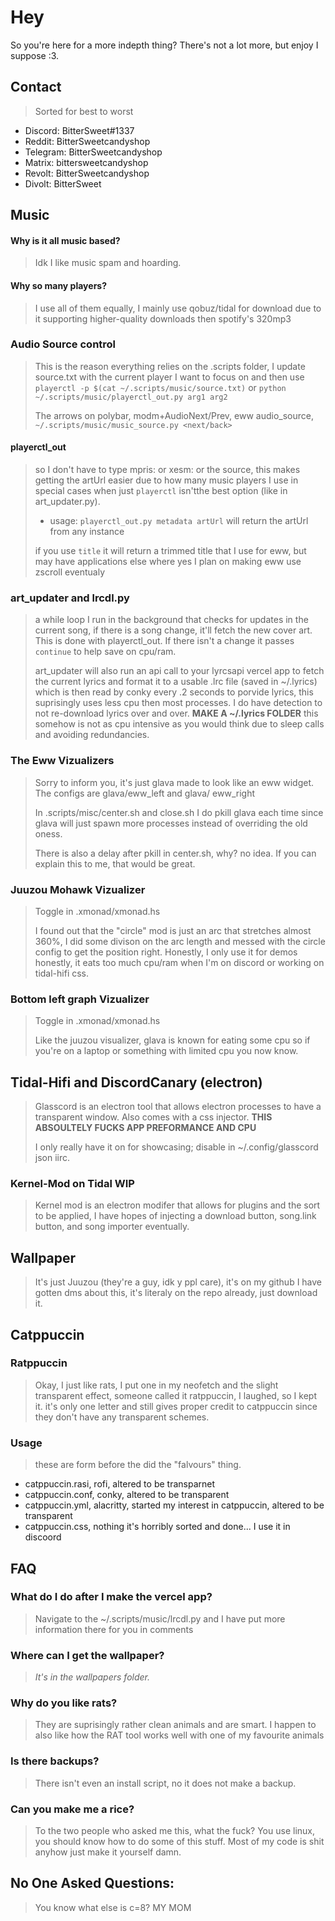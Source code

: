 # Hey
So you're here for a more indepth thing? There's not a lot more, but enjoy I suppose :3.

## Contact
> Sorted for best to worst

- Discord:      BitterSweet#1337
- Reddit:       BitterSweetcandyshop
- Telegram:     BitterSweetcandyshop
- Matrix:       bittersweetcandyshop
- Revolt:       BitterSweetcandyshop
- Divolt:       BitterSweet

## Music
#### Why is it all music based?
> Idk I like music spam and hoarding.
#### Why so many players?
> I use all of them equally, I mainly use qobuz/tidal for download due to it supporting higher-quality downloads then spotify's 320mp3

### Audio Source control
> This is the reason everything relies on the .scripts folder, I update source.txt with the current player I want to focus on and then use `playerctl -p $(cat ~/.scripts/music/source.txt)` or `python ~/.scripts/music/playerctl_out.py arg1 arg2`
>
> The arrows on polybar, modm+AudioNext/Prev, eww audio_source, `~/.scripts/music/music_source.py <next/back>`
#### playerctl_out
> so I don't have to type mpris: or xesm: or the source, this makes getting the artUrl easier due to how many music players I use in special cases when just `playerctl` isn'tthe best option (like in art_updater.py).
>
> - usage: `playerctl_out.py metadata artUrl` will return the artUrl from any instance
>
> if you use `title` it will return a trimmed title that I use for eww, but may have applications else where
> yes I plan on making eww use zscroll eventualy

### art_updater and lrcdl.py
> a while loop I run in the background that checks for updates in the current song, if there is a song change, it'll fetch the new cover art. This is done with playerctl_out. If there isn't a change it passes `continue` to help save on cpu/ram.
>
> art_updater will also run an api call to your lyrcsapi vercel app to fetch the current lyrics and format it to a usable .lrc file (saved in ~/.lyrics) which is then read by conky every .2 seconds to porvide lyrics, this suprisingly uses less cpu then most processes. I do have detection to not re-download lyrics over and over.  **MAKE A ~/.lyrics FOLDER**
> this somehow is not as cpu intensive as you would think due to sleep calls and avoiding redundancies.

### The Eww Vizualizers
> Sorry to inform you, it's just glava made to look like an eww widget. The configs are glava/eww_left and glava/ eww_right
>
> In .scripts/misc/center.sh and close.sh I do pkill glava each time since glava will just spawn more processes instead of overriding the old oness.
>
> There is also a delay after pkill in center.sh, why? no idea. If you can explain this to me, that would be great.
### Juuzou Mohawk Vizualizer
> Toggle in .xmonad/xmonad.hs
>
> I found out that the "circle" mod is just an arc that stretches almost 360%, I did some divison on the arc length and messed with the circle config to get the position right. Honestly, I only use it for demos honestly, it eats too much cpu/ram when I'm on discord or working on tidal-hifi css.

### Bottom left graph Vizualizer
> Toggle in .xmonad/xmonad.hs
>
> Like the juuzou visualizer, glava is known for eating some cpu so if you're on a laptop or something with limited cpu you now know.

## Tidal-Hifi and DiscordCanary (electron)
> Glasscord is an electron tool that allows electron processes to have a transparent window. Also comes with a css injector. **THIS ABSOULTELY FUCKS APP PREFORMANCE AND CPU** 
>
>I only really have it on for showcasing; disable in ~/.config/glasscord json iirc.

### Kernel-Mod on Tidal WIP
>Kernel mod is an electron modifer that allows for plugins and the sort to be applied, I have hopes of injecting a download button, song.link button, and song importer eventually.

## Wallpaper
> It's just Juuzou (they're a guy, idk y ppl care), it's on my github I have gotten dms about this, it's literaly on the repo already, just download it.

## Catppuccin
### Ratppuccin
> Okay, I just like rats, I put one in my neofetch and the slight transparent effect, someone called it ratppuccin, I laughed, so I kept it. it's only one letter and still gives proper credit to catppuccin since they don't have any transparent schemes.

### Usage
> these are form before the did the "falvours" thing.
- catppuccin.rasi, rofi, altered to be transparnet
- catppuccin.conf, conky, altered to be transparent
- catppuccin.yml, alacritty, started my interest in catppuccin, altered to be transparent
- catppuccin.css, nothing it's horribly sorted and done... I use it in discoord

## FAQ
### What do I do after I make the vercel app?
> Navigate to the ~/.scripts/music/lrcdl.py and I have put more information there for you in comments

### Where can I get the wallpaper?
> *It's in the wallpapers folder.*

### Why do you like rats?
> They are suprisingly rather clean animals and are smart. I happen to also like how the RAT tool works well with one of my favourite animals

### Is there backups?
> There isn't even an install script, no it does not make a backup.

### Can you make me a rice?
> To the two people who asked me this, what the fuck? You use linux, you should know how to do some of this stuff. Most of my code is shit anyhow just make it yourself damn.

## No One Asked Questions:
> You know what else is c=8? MY MOM